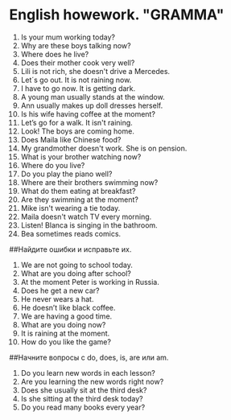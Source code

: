 # English howework. "GRAMMA"
1. Is your mum working today?
2. Why are these boys talking now?
3. Where does he live?
4. Does their mother cook very well?
5. Lili is not rich, she doesn't drive a Mercedes.
6. Let´s go out. It is not raining now.
7. I have to go now. It is getting dark.
8. A young man usually stands at the window.
9. Ann usually makes up doll dresses herself.
10. Is his wife having coffee at the moment?
11. Let’s go for a walk. It isn't raining.
12. Look! The boys are coming home.
13. Does Maila like Chinese food?
14. My grandmother doesn't work. She is on pension.
15. What is your brother watching now?
16. Where do you live?
17. Do you play the piano well?
18. Where are their brothers swimming now?
19. What do them eating at breakfast?
20. Are they swimming at the moment?
21. Mike isn't wearing a tie today.
22. Maila doesn't watch TV every morning.
23. Listen! Blanca is singing in the bathroom.
24. Bea sometimes reads comics.

##Найдите ошибки и исправьте их.

1. We are not going to school today.
2. What are you doing after school?
3. At the moment Peter is working in Russia.
4. Does he get a new car?
5. He never wears a hat.
6. He doesn’t like black coffee.
7. We are having a good time.
8. What are you doing now?
9. It is raining at the moment.
10. How do you like the game?

##Начните вопросы с do, does, is, are или am.

1. Do you learn new words in each lesson?
2. Are you learning the new words right now?
3. Does she usually sit at the third desk?
4. Is she sitting at the third desk today?
5. Do you read many books every year?
